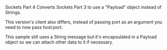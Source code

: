 Sockets Part 4 Converts Sockets Part 3 to use a "Payload" object instead of Strings.

This version's client also differs, instead of passing port as an argument you need to now pass host:port.

This sample still uses a String message but it's encapsulated in a Payload object so we can attach other data to it if necessary.
